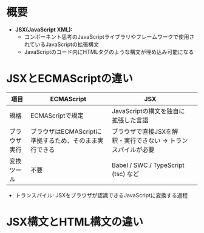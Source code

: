 # 概要
- **JSX(JavaScript XML):**
	- コンポーネント思考のJavaScriptライブラリやフレームワークで使用されているJavaScriptの拡張構文
	- JavaScriptのコード内にHTMLタグのような構文が埋め込み可能になる

# JSXとECMAScriptの違い
| 項目     | ECMAScript                       | JSX                               |     |
| ------ | -------------------------------- | --------------------------------- | --- |
| 規格     | ECMAScriptで規定                    | JavaScriptの構文を独自に拡張した言語           |     |
| ブラウザ実行 | ブラウザはECMAScriptに準拠するため、そのまま実行できる | ブラウザで直接JSXを解釈・実行できない → トランスパイルが必要 |     |
| 変換ツール  | 不要                               | Babel / SWC / TypeScript (tsc) など |     |

- トランスパイル: JSXをブラウザが認識できるJavaScriptに変換する過程

# JSX構文とHTML構文の違い
